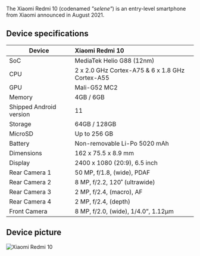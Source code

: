 
The Xiaomi Redmi 10 (codenamed _"selene"_) is an entry-level smartphone from Xiaomi announced in August 2021.

## Device specifications

| Device                  | Xiaomi Redmi 10                                             |
| ----------------------- | :---------------------------------------------------------- |
| SoC                     | MediaTek Helio G88 (12nm)                                   |
| CPU                     | 2 x 2.0 GHz Cortex-A75 & 6 x 1.8 GHz Cortex-A55             |
| GPU                     | Mali-G52 MC2                                                |
| Memory                  | 4GB / 6GB                                                   |
| Shipped Android version | 11                                                          |
| Storage                 | 64GB / 128GB                                                |
| MicroSD                 | Up to 256 GB                                                |
| Battery                 | Non-removable Li-Po 5020 mAh                                |
| Dimensions              | 162 x 75.5 x 8.9 mm                                         |
| Display                 | 2400 x 1080 (20:9), 6.5 inch                                |
| Rear Camera 1           | 50 MP, f/1.8, (wide), PDAF                                  |
| Rear Camera 2           | 8 MP, f/2.2, 120˚ (ultrawide)                               |
| Rear Camera 3           | 2 MP, f/2.4, (macro), AF                                    |
| Rear Camera 4           | 2 MP, f/2.4, (depth)                                        |
| Front Camera            | 8 MP, f/2.0, (wide), 1/4.0”, 1.12µm                         |


## Device picture

![Xiaomi Redmi 10](https://fdn2.gsmarena.com/vv/pics/xiaomi/xiaomi-redmi-10-1.jpg)
